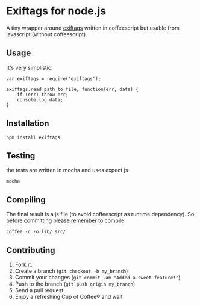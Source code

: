 Exiftags for node.js
=============

A tiny wrapper around  [exiftags](http://johnst.org/sw/exiftags/) written in coffeescript but
usable from javascript (without coffeescript)


Usage
-----

It's very simplistic:

	var exiftags = require('exiftags');
	
	exiftags.read path_to_file, function(err, data) {
		if (err) throw err;
		console.log data;
	}



Installation
-----------

	npm install exiftags


Testing
-------

the tests are written in mocha and uses expect.js
 
	mocha
	
Compiling
-------

The final result is a js file (to avoid coffeescript as runtime dependency). So before committing
please remember to compile

	coffee -c -o lib/ src/


Contributing
------------

1. Fork it.
2. Create a branch (`git checkout -b my_branch`)
3. Commit your changes (`git commit -am "Added a sweet feature!"`)
4. Push to the branch (`git push origin my_branch`)
5. Send a pull request
6. Enjoy a refreshing Cup of Coffee® and wait